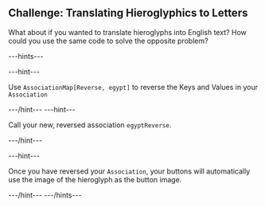 ## Challenge: Translating Hieroglyphics to Letters

What about if you wanted to translate hieroglyphs into English text? How could you use the same code to solve the opposite problem?

---hints---

---hint---

Use `AssociationMap[Reverse, egypt]` to reverse the Keys and Values in your `Association`

---/hint---
---hint---

Call your new, reversed association `egyptReverse`.

---/hint---

---hint---

Once you have reversed your `Association`, your buttons will automatically use the image of the hieroglyph as the button image.

---/hint---
---/hints---
